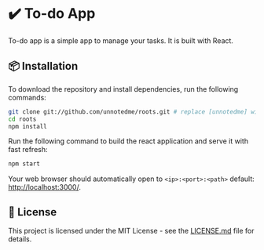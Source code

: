 # ✔️ To-do App

To-do app is a simple app to manage your tasks. It is built with React. 

## 📦 Installation

To download the repository and install dependencies, run the following commands:

```bash
git clone git://github.com/unnotedme/roots.git # replace [unnotedme] with your github username if you fork first.
cd roots
npm install
```

Run the following command to build the react application and serve it with fast refresh:

```bash
npm start
```

Your web browser should automatically open to `<ip>:<port>:<path>` default: [http://localhost:3000/](http://localhost:3000/).

## 📝 License

This project is licensed under the MIT License - see the [LICENSE.md](LICENSE.md) file for details.